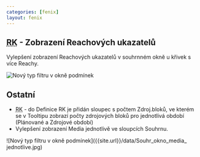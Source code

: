 ```yaml
---
categories: [fenix]
layout: fenix
---
```

## <abbr title="Reachové křivky">RK</abbr> - Zobrazení Reachových ukazatelů
Vylepšení zobrazení Reachových ukazatelů v souhrnném okně u křivek s více Reachy.

![Nový typ filtru v okně podmínek]({{site.url}}/data/RK_více_Reachů.jpg)


## Ostatní
<ul><li><abbr title="Reachové křivky">RK</abbr> -  do Definice RK je přidán sloupec s počtem Zdroj.bloků, ve kterém se v Tooltipu zobrazí počty zdrojových bloků pro jednotlivá období (Plánované a Zdrojové období)</li>
<li>Vylepšení zobrazení Media jednotlivě ve sloupcích Souhrnu.</li></ul>
![Nový typ filtru v okně podmínek]({{site.url}}/data/Souhr_okno_media_ jednotlive.jpg)



